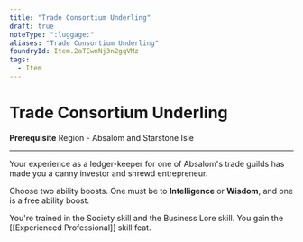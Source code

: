 ```yaml
---
title: "Trade Consortium Underling"
draft: true
noteType: ":luggage:"
aliases: "Trade Consortium Underling"
foundryId: Item.2aTEwnNj3n2gqVMz
tags:
  - Item
---
```


# Trade Consortium Underling

**Prerequisite** Region - Absalom and Starstone Isle

* * *

Your experience as a ledger-keeper for one of Absalom's trade guilds has made you a canny investor and shrewd entrepreneur.

Choose two ability boosts. One must be to **Intelligence** or **Wisdom**, and one is a free ability boost.

You're trained in the Society skill and the Business Lore skill. You gain the [[Experienced Professional]] skill feat.

